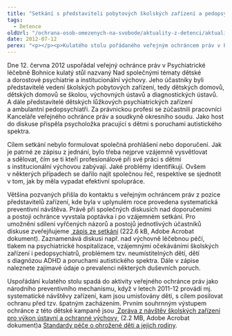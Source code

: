 ```yaml
---
title: "Setkání s představiteli pobytových školských zařízení a pedopsychiatry"
tags:
  - Detence
oldUrl: "/ochrana-osob-omezenych-na-svobode/aktuality-z-detenci/aktuality-z-detenci-2012/setkani-s-predstaviteli-pobytovych-skolskych-zarizeni-a-pedopsychiatry/"
date: 2012-07-12
perex: "<p></p><p>Kulatého stolu pořádaného veřejným ochráncem práv v Psychiatrické léčebně Bohnice se zúčastnila třicítka zástupců pobytových školských zařízení a pedopsychiatrů. Prostřednictvím zápisu se s průběhem a obsahem jednání mohou seznámit i další zájemci.</p>"
---
```


<!-- imported from the old website -->

<p>Dne 12. června 2012 uspořádal veřejný ochránce práv v Psychiatrické léčebně Bohnice kulatý stůl nazvaný Nad společnými tématy dětské a dorostové psychiatrie a institucionální výchovy. Jeho účastníky byli představitelé vedení školských pobytových zařízení, tedy dětských domovů, dětských domovů se školou, výchovných ústavů a diagnostických ústavů. A dále představitelé dětských lůžkových psychiatrických zařízení a ambulantní pedopsychiatři. Za právnickou profesi se zúčastnili pracovníci Kanceláře veřejného ochránce práv a soudkyně okresního soudu. Jako host do diskuse přispěla psycholožka pracující s dětmi s poruchami autistického spektra.</p><p>Cílem setkání nebylo formulovat společná prohlášení nebo doporučení. Jak je patrné ze zápisu z jednání, bylo třeba nejprve vzájemně vysvětlovat a sdělovat, čím se ti kteří profesionálové při své práci s dětmi s institucionální výchovou zabývají. Jaké problémy identifikují. Ovšem v některých případech se dařilo najít společnou řeč, respektive se sjednotit v tom, jak by měla vypadat efektivní spolupráce.</p><p>Většina pozvaných přišla do kontaktu s veřejným ochráncem práv z pozice představitelů zařízení, kde byla v uplynulém roce provedena systematická preventivní návštěva. Právě při společných diskusích nad doporučeními a postoji ochránce vyvstala poptávka i po vzájemném setkání. Pro umožnění sdílení vyřčených názorů a postojů jednotlivých účastníků diskuse zveřejňujeme <a title="Otevření do nového okna" href="https://www.ochrance.cz/fileadmin/user_upload/ochrana_osob/2012/Kulaty-stul-DPL-a-skolska-zar_zapis.pdf" target="_blank"><img alt="" src="https://www.ochrance.cz/typo3/ext/od_linkdesc/icons/pdf.gif" class="od_linkdesc_icon" /> zápis ze setkání</a> (222.6 kB, Adobe Acrobat dokument). Zaznamenává diskusi např. nad výchovně léčebnou péčí, tlakem na psychiatrické hospitalizace, vzájemnými očekáváními školských zařízení i pedopsychiatrů, problémem tzv. neumístitelných dětí, dětí s diagnózou ADHD a poruchami autistického spektra. Dále v zápise naleznete zajímavé údaje o prevalenci některých duševních poruch.  </p><p>Uspořádání kulatého stolu spadá do aktivity veřejného ochránce práv jako národního preventivního mechanismu, když v letech 2011-12 provádí mj. systematické návštěvy zařízení, kam jsou umisťovány děti, s cílem posilovat ochranu před tzv. špatným zacházením. Prvním souhrnným výstupem ochránce z této dětské kampaně jsou <a title="Otevření do nového okna" href="https://www.ochrance.cz/fileadmin/user_upload/ochrana_osob/2012/2012_skolska-zarizeni.pdf" target="_blank"><img alt="" src="https://www.ochrance.cz/typo3/ext/od_linkdesc/icons/pdf.gif" class="od_linkdesc_icon" /> Zpráva z návštěv školských zařízení pro výkon ústavní a ochranné výchovy </a> (2.2 MB, Adobe Acrobat dokument)a <a href="https://www.ochrance.cz/fileadmin/user_upload/ochrana_osob/2013/Standardy_aktualizace.pdf" target="_blank">Standardy péče o ohrožené děti a jejich rodiny</a>.</p>
